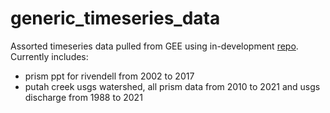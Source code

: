 # generic_timeseries_data

Assorted timeseries data pulled from GEE using in-development <a href="https://github.com/kdchadwick/ee-extractions">repo</a>.
Currently includes:
* prism ppt for rivendell from 2002 to 2017
* putah creek usgs watershed, all prism data from 2010 to 2021 and usgs discharge from 1988 to 2021
